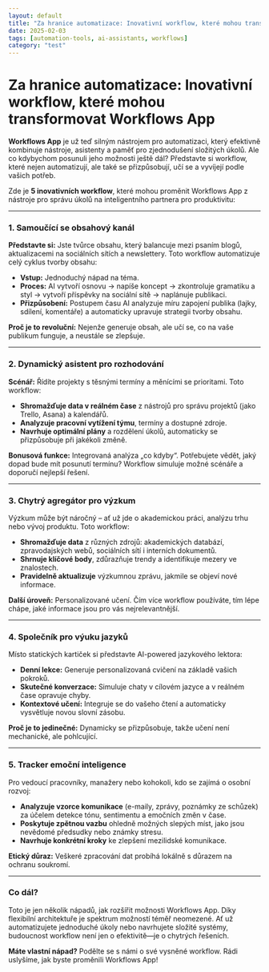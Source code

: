 ```yaml
---
layout: default
title: "Za hranice automatizace: Inovativní workflow, které mohou transformovat Workflows App"
date: 2025-02-03
tags: [automation-tools, ai-assistants, workflows]
category: "test"
---
```


# Za hranice automatizace: Inovativní workflow, které mohou transformovat Workflows App

**Workflows App** je už teď silným nástrojem pro automatizaci, který efektivně kombinuje nástroje, asistenty a paměť pro zjednodušení složitých úkolů. Ale co kdybychom posunuli jeho možnosti ještě dál? Představte si workflow, které nejen automatizují, ale také se přizpůsobují, učí se a vyvíjejí podle vašich potřeb.

Zde je **5 inovativních workflow**, které mohou proměnit Workflows App z nástroje pro správu úkolů na inteligentního partnera pro produktivitu:

---

### 1. **Samoučící se obsahový kanál**

**Představte si:** Jste tvůrce obsahu, který balancuje mezi psaním blogů, aktualizacemi na sociálních sítích a newslettery. Toto workflow automatizuje celý cyklus tvorby obsahu:  
- **Vstup:** Jednoduchý nápad na téma.  
- **Proces:** AI vytvoří osnovu → napíše koncept → zkontroluje gramatiku a styl → vytvoří příspěvky na sociální sítě → naplánuje publikaci.  
- **Přizpůsobení:** Postupem času AI analyzuje míru zapojení publika (lajky, sdílení, komentáře) a automaticky upravuje strategii tvorby obsahu.

**Proč je to revoluční:** Nejenže generuje obsah, ale učí se, co na vaše publikum funguje, a neustále se zlepšuje.

---

### 2. **Dynamický asistent pro rozhodování**

**Scénář:** Řídíte projekty s těsnými termíny a měnícími se prioritami. Toto workflow:  
- **Shromažďuje data v reálném čase** z nástrojů pro správu projektů (jako Trello, Asana) a kalendářů.  
- **Analyzuje pracovní vytížení týmu**, termíny a dostupné zdroje.  
- **Navrhuje optimální plány** a rozdělení úkolů, automaticky se přizpůsobuje při jakékoli změně.

**Bonusová funkce:** Integrovaná analýza „co kdyby“. Potřebujete vědět, jaký dopad bude mít posunutí termínu? Workflow simuluje možné scénáře a doporučí nejlepší řešení.

---

### 3. **Chytrý agregátor pro výzkum**

Výzkum může být náročný – ať už jde o akademickou práci, analýzu trhu nebo vývoj produktu. Toto workflow:  
- **Shromažďuje data** z různých zdrojů: akademických databází, zpravodajských webů, sociálních sítí i interních dokumentů.  
- **Shrnuje klíčové body**, zdůrazňuje trendy a identifikuje mezery ve znalostech.  
- **Pravidelně aktualizuje** výzkumnou zprávu, jakmile se objeví nové informace.

**Další úroveň:** Personalizované učení. Čím více workflow používáte, tím lépe chápe, jaké informace jsou pro vás nejrelevantnější.

---

### 4. **Společník pro výuku jazyků**

Místo statických kartiček si představte AI-powered jazykového lektora:  
- **Denní lekce:** Generuje personalizovaná cvičení na základě vašich pokroků.  
- **Skutečné konverzace:** Simuluje chaty v cílovém jazyce a v reálném čase opravuje chyby.  
- **Kontextové učení:** Integruje se do vašeho čtení a automaticky vysvětluje novou slovní zásobu.

**Proč je to jedinečné:** Dynamicky se přizpůsobuje, takže učení není mechanické, ale pohlcující.

---

### 5. **Tracker emoční inteligence**

Pro vedoucí pracovníky, manažery nebo kohokoli, kdo se zajímá o osobní rozvoj:  
- **Analyzuje vzorce komunikace** (e-maily, zprávy, poznámky ze schůzek) za účelem detekce tónu, sentimentu a emočních změn v čase.  
- **Poskytuje zpětnou vazbu** ohledně možných slepých míst, jako jsou nevědomé předsudky nebo známky stresu.  
- **Navrhuje konkrétní kroky** ke zlepšení mezilidské komunikace.

**Etický důraz:** Veškeré zpracování dat probíhá lokálně s důrazem na ochranu soukromí.

---

### **Co dál?**

Toto je jen několik nápadů, jak rozšířit možnosti Workflows App. Díky flexibilní architektuře je spektrum možností téměř neomezené. Ať už automatizujete jednoduché úkoly nebo navrhujete složité systémy, budoucnost workflow není jen o efektivitě—je o chytrých řešeních.

**Máte vlastní nápad?** Podělte se s námi o své vysněné workflow. Rádi uslyšíme, jak byste proměnili Workflows App!



